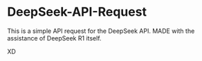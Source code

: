 # DeepSeek-API-Request

This is a simple API request for the DeepSeek API. MADE with the assistance of DeepSeek R1 itself.

XD
